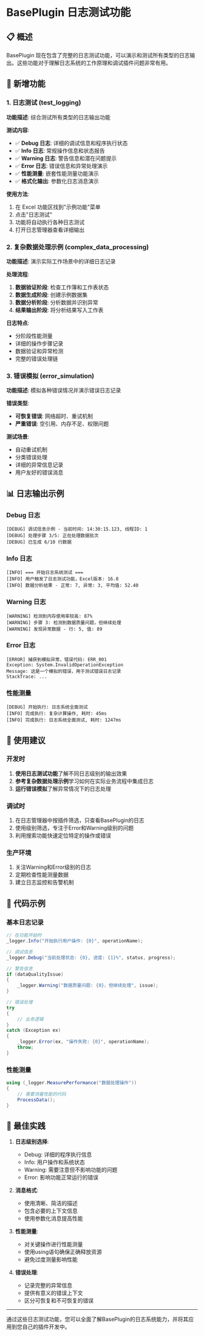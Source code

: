 # BasePlugin 日志测试功能

## 📋 概述

BasePlugin 现在包含了完整的日志测试功能，可以演示和测试所有类型的日志输出。这些功能对于理解日志系统的工作原理和调试插件问题非常有用。

## 🚀 新增功能

### 1. 日志测试 (test_logging)

**功能描述**: 综合测试所有类型的日志输出功能

**测试内容**:
- ✅ **Debug 日志**: 详细的调试信息和程序执行状态
- ✅ **Info 日志**: 常规操作信息和状态报告  
- ✅ **Warning 日志**: 警告信息和潜在问题提示
- ✅ **Error 日志**: 错误信息和异常处理演示
- ✅ **性能测量**: 嵌套性能测量功能演示
- ✅ **格式化输出**: 参数化日志消息演示

**使用方法**:
1. 在 Excel 功能区找到"示例功能"菜单
2. 点击"日志测试"
3. 功能将自动执行各种日志测试
4. 打开日志管理器查看详细输出

### 2. 复杂数据处理示例 (complex_data_processing)

**功能描述**: 演示实际工作场景中的详细日志记录

**处理流程**:
1. **数据验证阶段**: 检查工作簿和工作表状态
2. **数据生成阶段**: 创建示例数据集
3. **数据分析阶段**: 分析数据并识别异常
4. **结果输出阶段**: 将分析结果写入工作表

**日志特点**:
- 分阶段性能测量
- 详细的操作步骤记录
- 数据验证和异常检测
- 完整的错误处理链

### 3. 错误模拟 (error_simulation)

**功能描述**: 模拟各种错误情况并演示错误日志记录

**错误类型**:
- **可恢复错误**: 网络超时、重试机制
- **严重错误**: 空引用、内存不足、权限问题

**测试场景**:
- 自动重试机制
- 分类错误处理
- 详细的异常信息记录
- 用户友好的错误消息

## 📊 日志输出示例

### Debug 日志
```
[DEBUG] 调试信息示例 - 当前时间: 14:30:15.123, 线程ID: 1
[DEBUG] 处理步骤 3/5: 正在处理数据批次
[DEBUG] 已生成 6/10 行数据
```

### Info 日志
```
[INFO] === 开始日志系统测试 ===
[INFO] 用户触发了日志测试功能，Excel版本: 16.0
[INFO] 数据分析结果 - 正常: 7, 异常: 3, 平均值: 52.40
```

### Warning 日志
```
[WARNING] 检测到内存使用率较高: 87%
[WARNING] 步骤 3: 检测到数据质量问题，但继续处理
[WARNING] 发现异常数据 - 行: 5, 值: 89
```

### Error 日志
```
[ERROR] 捕获到模拟异常，错误代码: ERR_001
Exception: System.InvalidOperationException
Message: 这是一个模拟的错误，用于测试错误日志记录
StackTrace: ...
```

### 性能测量
```
[DEBUG] 开始执行: 日志系统全面测试
[INFO] 完成执行: 复杂计算操作, 耗时: 45ms
[INFO] 完成执行: 日志系统全面测试, 耗时: 1247ms
```

## 🔧 使用建议

### 开发时
1. **使用日志测试功能**了解不同日志级别的输出效果
2. **参考复杂数据处理示例**学习如何在实际业务流程中集成日志
3. **运行错误模拟**了解异常情况下的日志处理

### 调试时
1. 在日志管理器中按插件筛选，只查看BasePlugin的日志
2. 使用级别筛选，专注于Error和Warning级别的问题
3. 利用搜索功能快速定位特定的操作或错误

### 生产环境
1. 关注Warning和Error级别的日志
2. 定期检查性能测量数据
3. 建立日志监控和告警机制

## 📝 代码示例

### 基本日志记录
```csharp
// 在功能开始时
_logger.Info("开始执行用户操作: {0}", operationName);

// 调试信息
_logger.Debug("当前处理状态: {0}, 进度: {1}%", status, progress);

// 警告信息
if (dataQualityIssue)
{
    _logger.Warning("数据质量问题: {0}，但继续处理", issue);
}

// 错误处理
try
{
    // 业务逻辑
}
catch (Exception ex)
{
    _logger.Error(ex, "操作失败: {0}", operationName);
    throw;
}
```

### 性能测量
```csharp
using (_logger.MeasurePerformance("数据处理操作"))
{
    // 需要测量性能的代码
    ProcessData();
}
```

## 🎯 最佳实践

1. **日志级别选择**:
   - Debug: 详细的程序执行信息
   - Info: 用户操作和系统状态
   - Warning: 需要注意但不影响功能的问题
   - Error: 影响功能正常运行的错误

2. **消息格式**:
   - 使用清晰、简洁的描述
   - 包含必要的上下文信息
   - 使用参数化消息提高性能

3. **性能测量**:
   - 对关键操作进行性能测量
   - 使用using语句确保正确释放资源
   - 避免过度测量影响性能

4. **错误处理**:
   - 记录完整的异常信息
   - 提供有意义的错误上下文
   - 区分可恢复和不可恢复的错误

---

通过这些日志测试功能，您可以全面了解BasePlugin的日志系统能力，并将其应用到您自己的插件开发中。 